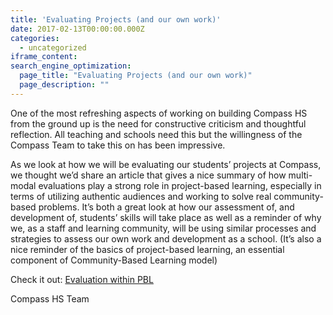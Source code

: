 ```yaml
---
title: 'Evaluating Projects (and our own work)'
date: 2017-02-13T00:00:00.000Z
categories:
  - uncategorized
iframe_content:
search_engine_optimization:
  page_title: "Evaluating Projects (and our own work)"
  page_description: ""
---
```

One of the most refreshing aspects of working on building Compass HS from the ground up is the need for constructive criticism and thoughtful reflection.  All teaching and schools need this but the willingness of the Compass Team to take this on has been impressive.

As we look at how we will be evaluating our students’ projects at Compass, we thought we’d share an article that gives a nice summary of how multi-modal evaluations play a strong role in project-based learning, especially in terms of utilizing authentic audiences and working to solve real community-based problems.  It’s both a great look at how our assessment of, and development of, students’ skills will take place as well as a reminder of why we, as a staff and learning community, will be using similar processes and strategies to assess our own work and development as a school. (It’s also a nice reminder of the basics of project-based learning, an essential component of Community-Based Learning model)

Check it out:  [Evaluation within PBL](http://www.bie.org/blog/evaluation_within_project_based_learning)

Compass HS Team
